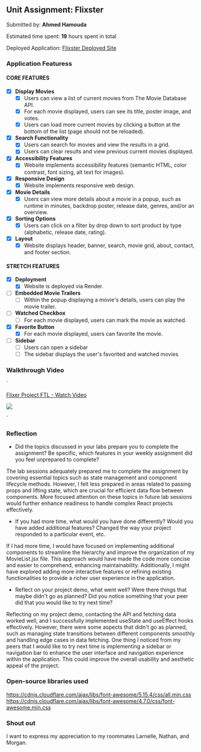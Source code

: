 ## Unit Assignment: Flixster

Submitted by: **Ahmed Hamouda**

Estimated time spent: **19** hours spent in total

Deployed Application: [Flixster Deployed Site](https://vite-project-r12c.onrender.com)

### Application Featuress

#### CORE FEATURES


- [X] **Display Movies**
  - [X] Users can view a list of current movies from The Movie Database API.
  - [X] For each movie displayed, users can see its title, poster image, and votes.
  - [X] Users can load more current movies by clicking a button at the bottom of the list (page should not be reloaded).
- [X] **Search Functionality**
  - [X] Users can search for movies and view the results in a grid.
  - [X] Users can clear results and view previous current movies displayed.
- [X] **Accessibility Features**
  - [X] Website implements accessibility features (semantic HTML, color contrast, font sizing, alt text for images).
- [X] **Responsive Design**
  - [X] Website implements responsive web design.
- [X] **Movie Details**
  - [X] Users can view more details about a movie in a popup, such as runtime in minutes, backdrop poster, release date, genres, and/or an overview.
- [X] **Sorting Options**
  - [X] Users can click on a filter by drop down to sort product by type (alphabetic, release date, rating).
- [X] **Layout**
  - [X] Website displays header, banner, search, movie grid, about, contact, and footer section.

#### STRETCH FEATURES

- [X] **Deployment**
  - [X] Website is deployed via Render.
- [ ] **Embedded Movie Trailers**
  - [ ] Within the popup displaying a movie's details, users can play the movie trailer.
- [ ] **Watched Checkbox**
  - [ ] For each movie displayed, users can mark the movie as watched.
- [X] **Favorite Button**
  - [X] For each movie displayed, users can favorite the movie.
- [ ] **Sidebar**
  - [ ] Users can open a sidebar
  - [ ] The sidebar displays the user's favorited and watched movies

### Walkthrough Video
`<div>
    <a href="https://www.loom.com/share/40a61f631c9046e3a618a10162336a9c">
      <p>Flixer Project FTL - Watch Video</p>
    </a>
    <a href="https://www.loom.com/share/40a61f631c9046e3a618a10162336a9c">
      <img style="max-width:300px;" src="https://cdn.loom.com/sessions/thumbnails/40a61f631c9046e3a618a10162336a9c-with-play.gif">
    </a>
  </div>`

### Reflection

* Did the topics discussed in your labs prepare you to complete the assignment? Be specific, which features in your weekly assignment did you feel unprepared to complete?

The lab sessions adequately prepared me to complete the assignment by covering essential topics such as state management and component lifecycle methods. However, I felt less prepared in areas related to passing props and lifting state, which are crucial for efficient data flow between components. More focused attention on these topics in future lab sessions would further enhance readiness to handle complex React projects effectively.


* If you had more time, what would you have done differently? Would you have added additional features? Changed the way your project responded to a particular event, etc.
  
If I had more time, I would have focused on implementing additional components to streamline the hierarchy and improve the organization of my MovieList.jsx file. This approach would have made the code more concise and easier to comprehend, enhancing maintainability. Additionally, I might have explored adding more interactive features or refining existing functionalities to provide a richer user experience in the application.

* Reflect on your project demo, what went well? Were there things that maybe didn't go as planned? Did you notice something that your peer did that you would like to try next time?

Reflecting on my project demo, contacting the API and fetching data worked well, and I successfully implemented useState and useEffect hooks effectively. However, there were some aspects that didn't go as planned, such as managing state transitions between different components smoothly and handling edge cases in data fetching. One thing I noticed from my peers that I would like to try next time is implementing a sidebar or navigation bar to enhance the user interface and navigation experience within the application. This could improve the overall usability and aesthetic appeal of the project.


### Open-source libraries used
https://cdnjs.cloudflare.com/ajax/libs/font-awesome/5.15.4/css/all.min.css
https://cdnjs.cloudflare.com/ajax/libs/font-awesome/4.7.0/css/font-awesome.min.css


### Shout out
I want to express my appreciation to my roommates Larnelle, Nathan, and Morgan.